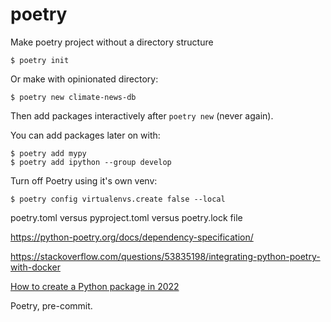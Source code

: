 # poetry

Make poetry project without a directory structure

```
$ poetry init
```

Or make with opinionated directory:
```
$ poetry new climate-news-db
```

Then add packages interactively after `poetry new` (never again).

You can add packages later on with:

```shell-session
$ poetry add mypy
$ poetry add ipython --group develop
```

Turn off Poetry using it's own venv:

```
$ poetry config virtualenvs.create false --local
```

poetry.toml versus pyproject.toml versus poetry.lock file

https://python-poetry.org/docs/dependency-specification/

https://stackoverflow.com/questions/53835198/integrating-python-poetry-with-docker

[How to create a Python package in 2022](https://mathspp.com/blog/how-to-create-a-python-package-in-2022)

Poetry, pre-commit.
